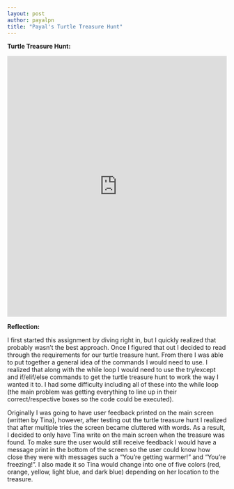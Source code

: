 ```yaml
---
layout: post
author: payalpn
title: "Payal's Turtle Treasure Hunt" 
---
```


**Turtle Treasure Hunt:**

<iframe src="https://trinket.io/embed/python/1fe044d62b" width="100%" height="600" frameborder="0" marginwidth="0" marginheight="0" allowfullscreen></iframe>

**Reflection:**

I first started this assignment by diving right in, but I quickly realized that probably wasn’t the best approach.  Once I figured that out I decided to read through the requirements for our turtle treasure hunt.  From there I was able to put together a general idea of the commands I would need to use.  I realized that along with the while loop I would need to use the try/except and if/elif/else commands to get the turtle treasure hunt to work the way I wanted it to.  I had some difficulty including all of these into the while loop (the main problem was getting everything to line up in their correct/respective boxes so the code could be executed).  

Originally I was going to have user feedback printed on the main screen (written by Tina), however, after testing out the turtle treasure hunt I realized that after multiple tries the screen became cluttered with words.  As a result, I decided to only have Tina write on the main screen when the treasure was found.  To make sure the user would still receive feedback I would have a message print in the bottom of the screen so the user could know how close they were with messages such a “You’re getting warmer!” and “You’re freezing!”.  I also made it so Tina would change into one of five colors (red, orange, yellow, light blue, and dark blue) depending on her location to the treasure.  
